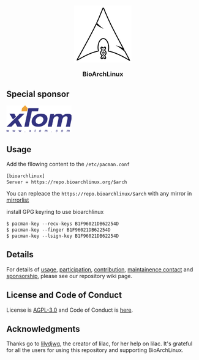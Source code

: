 <h3 align="center">
<img src="https://raw.githubusercontent.com/BioArchLinux/Packages/master/logo/bioarchlinux.png" alt="BioArchLinux" width="150">
</p>
BioArchLinux</h3>

## Special sponsor

<div>
<a href="https://v.ps/" target="_blank"><img height="70px" src="https://raw.githubusercontent.com/BioArchLinux/Packages/master/logo/xtom.png"></a>
</div>

## Usage

Add the fllowing content to the `/etc/pacman.conf`
```
[bioarchlinux]
Server = https://repo.bioarchlinux.org/$arch
```
You can repleace the `https://repo.bioarchlinux/$arch` with any mirror in [mirrorlist](https://raw.githubusercontent.com/BioArchLinux/mirror/main/mirrorlist.bio)

install GPG keyring to use bioarchlinux
```
$ pacman-key --recv-keys B1F96021DB62254D
$ pacman-key --finger B1F96021DB62254D
$ pacman-key --lsign-key B1F96021DB62254D
```

## Details

For details of [usage](https://github.com/BioArchLinux/Packages/wiki/Usage), [participation](https://github.com/BioArchLinux/Packages/wiki/Participation), [contribution](https://github.com/BioArchLinux/Packages/wiki/Contribution-to-the-repository), [maintainence contact](https://github.com/BioArchLinux/Packages/wiki/Become-maintainer) and [sponsorship](https://github.com/BioArchLinux/Packages/wiki/Sponsorship), please see our repository wiki page.

## License and Code of Conduct

License is [AGPL-3.0](./LICENSE) and Code of Conduct is [here](./CODE_OF_CONDUCT.md).

## Acknowledgments

Thanks go to [lilydjwg](https://github.com/lilydjwg), the creator of lilac, for her help on lilac. It's grateful for all the users for using this repository and supporting BioArchLinux.
